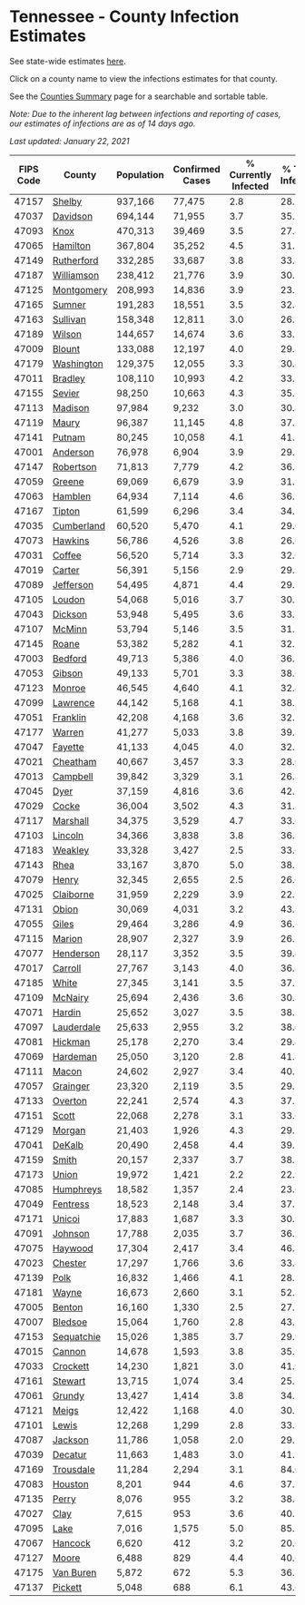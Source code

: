 # Tennessee - County Infection Estimates

See state-wide estimates [here](/infections/us-tn).

Click on a county name to view the infections estimates for that county.

See the [Counties Summary](/infections/summary-counties) page for a searchable and sortable table.

*Note: Due to the inherent lag between infections and reporting of cases, our estimates of infections are as of 14 days ago.*

*Last updated: January 22, 2021*

|   FIPS Code |                   County |   Population |   Confirmed Cases |   % Currently Infected |   % Total Infected |
|-------------|--------------------------|--------------|-------------------|------------------------|--------------------|
|       47157 |         [Shelby](shelby) |      937,166 |            77,475 |                    2.8 |               28.3 |
|       47037 |     [Davidson](davidson) |      694,144 |            71,955 |                    3.7 |               35.5 |
|       47093 |             [Knox](knox) |      470,313 |            39,469 |                    3.5 |               27.4 |
|       47065 |     [Hamilton](hamilton) |      367,804 |            35,252 |                    4.5 |               31.7 |
|       47149 | [Rutherford](rutherford) |      332,285 |            33,687 |                    3.8 |               33.8 |
|       47187 | [Williamson](williamson) |      238,412 |            21,776 |                    3.9 |               30.5 |
|       47125 | [Montgomery](montgomery) |      208,993 |            14,836 |                    3.9 |               23.1 |
|       47165 |         [Sumner](sumner) |      191,283 |            18,551 |                    3.5 |               32.8 |
|       47163 |     [Sullivan](sullivan) |      158,348 |            12,811 |                    3.0 |               26.2 |
|       47189 |         [Wilson](wilson) |      144,657 |            14,674 |                    3.6 |               33.7 |
|       47009 |         [Blount](blount) |      133,088 |            12,197 |                    4.0 |               29.8 |
|       47179 | [Washington](washington) |      129,375 |            12,055 |                    3.3 |               30.4 |
|       47011 |       [Bradley](bradley) |      108,110 |            10,993 |                    4.2 |               33.5 |
|       47155 |         [Sevier](sevier) |       98,250 |            10,663 |                    4.3 |               35.7 |
|       47113 |       [Madison](madison) |       97,984 |             9,232 |                    3.0 |               30.8 |
|       47119 |           [Maury](maury) |       96,387 |            11,145 |                    4.8 |               37.7 |
|       47141 |         [Putnam](putnam) |       80,245 |            10,058 |                    4.1 |               41.5 |
|       47001 |     [Anderson](anderson) |       76,978 |             6,904 |                    3.9 |               29.2 |
|       47147 |   [Robertson](robertson) |       71,813 |             7,779 |                    4.2 |               36.3 |
|       47059 |         [Greene](greene) |       69,069 |             6,679 |                    3.9 |               31.5 |
|       47063 |       [Hamblen](hamblen) |       64,934 |             7,114 |                    4.6 |               36.1 |
|       47167 |         [Tipton](tipton) |       61,599 |             6,296 |                    3.4 |               34.1 |
|       47035 | [Cumberland](cumberland) |       60,520 |             5,470 |                    4.1 |               29.6 |
|       47073 |       [Hawkins](hawkins) |       56,786 |             4,526 |                    3.8 |               26.0 |
|       47031 |         [Coffee](coffee) |       56,520 |             5,714 |                    3.3 |               32.6 |
|       47019 |         [Carter](carter) |       56,391 |             5,156 |                    2.9 |               29.9 |
|       47089 |   [Jefferson](jefferson) |       54,495 |             4,871 |                    4.4 |               29.1 |
|       47105 |         [Loudon](loudon) |       54,068 |             5,016 |                    3.7 |               30.5 |
|       47043 |       [Dickson](dickson) |       53,948 |             5,495 |                    3.6 |               33.2 |
|       47107 |         [McMinn](mcminn) |       53,794 |             5,146 |                    3.5 |               31.3 |
|       47145 |           [Roane](roane) |       53,382 |             5,282 |                    4.1 |               32.1 |
|       47003 |       [Bedford](bedford) |       49,713 |             5,386 |                    4.0 |               36.2 |
|       47053 |         [Gibson](gibson) |       49,133 |             5,701 |                    3.3 |               38.0 |
|       47123 |         [Monroe](monroe) |       46,545 |             4,640 |                    4.1 |               32.4 |
|       47099 |     [Lawrence](lawrence) |       44,142 |             5,168 |                    4.1 |               38.1 |
|       47051 |     [Franklin](franklin) |       42,208 |             4,168 |                    3.6 |               32.1 |
|       47177 |         [Warren](warren) |       41,277 |             5,033 |                    3.8 |               39.8 |
|       47047 |       [Fayette](fayette) |       41,133 |             4,045 |                    4.0 |               32.5 |
|       47021 |     [Cheatham](cheatham) |       40,667 |             3,457 |                    3.3 |               28.0 |
|       47013 |     [Campbell](campbell) |       39,842 |             3,329 |                    3.1 |               26.8 |
|       47045 |             [Dyer](dyer) |       37,159 |             4,816 |                    3.6 |               42.2 |
|       47029 |           [Cocke](cocke) |       36,004 |             3,502 |                    4.3 |               31.8 |
|       47117 |     [Marshall](marshall) |       34,375 |             3,529 |                    4.7 |               33.0 |
|       47103 |       [Lincoln](lincoln) |       34,366 |             3,838 |                    3.8 |               36.3 |
|       47183 |       [Weakley](weakley) |       33,328 |             3,427 |                    2.5 |               33.6 |
|       47143 |             [Rhea](rhea) |       33,167 |             3,870 |                    5.0 |               38.3 |
|       47079 |           [Henry](henry) |       32,345 |             2,655 |                    2.5 |               26.6 |
|       47025 |   [Claiborne](claiborne) |       31,959 |             2,229 |                    3.9 |               22.1 |
|       47131 |           [Obion](obion) |       30,069 |             4,031 |                    3.2 |               43.8 |
|       47055 |           [Giles](giles) |       29,464 |             3,286 |                    4.9 |               36.2 |
|       47115 |         [Marion](marion) |       28,907 |             2,327 |                    3.9 |               26.2 |
|       47077 |   [Henderson](henderson) |       28,117 |             3,352 |                    3.5 |               39.4 |
|       47017 |       [Carroll](carroll) |       27,767 |             3,143 |                    4.0 |               36.8 |
|       47185 |           [White](white) |       27,345 |             3,141 |                    3.5 |               37.2 |
|       47109 |       [McNairy](mcnairy) |       25,694 |             2,436 |                    3.6 |               30.8 |
|       47071 |         [Hardin](hardin) |       25,652 |             3,027 |                    3.5 |               38.5 |
|       47097 | [Lauderdale](lauderdale) |       25,633 |             2,955 |                    3.2 |               38.0 |
|       47081 |       [Hickman](hickman) |       25,178 |             2,270 |                    3.4 |               29.4 |
|       47069 |     [Hardeman](hardeman) |       25,050 |             3,120 |                    2.8 |               41.8 |
|       47111 |           [Macon](macon) |       24,602 |             2,927 |                    3.4 |               40.2 |
|       47057 |     [Grainger](grainger) |       23,320 |             2,119 |                    3.5 |               29.5 |
|       47133 |       [Overton](overton) |       22,241 |             2,574 |                    4.3 |               37.2 |
|       47151 |           [Scott](scott) |       22,068 |             2,278 |                    3.1 |               33.6 |
|       47129 |         [Morgan](morgan) |       21,403 |             1,926 |                    4.3 |               29.1 |
|       47041 |         [DeKalb](dekalb) |       20,490 |             2,458 |                    4.4 |               39.5 |
|       47159 |           [Smith](smith) |       20,157 |             2,337 |                    3.7 |               38.2 |
|       47173 |           [Union](union) |       19,972 |             1,421 |                    2.2 |               22.9 |
|       47085 |   [Humphreys](humphreys) |       18,582 |             1,357 |                    2.4 |               23.6 |
|       47049 |     [Fentress](fentress) |       18,523 |             2,148 |                    3.4 |               37.2 |
|       47171 |         [Unicoi](unicoi) |       17,883 |             1,687 |                    3.3 |               30.9 |
|       47091 |       [Johnson](johnson) |       17,788 |             2,035 |                    3.7 |               36.9 |
|       47075 |       [Haywood](haywood) |       17,304 |             2,417 |                    3.4 |               46.2 |
|       47023 |       [Chester](chester) |       17,297 |             1,766 |                    3.6 |               33.4 |
|       47139 |             [Polk](polk) |       16,832 |             1,466 |                    4.1 |               28.3 |
|       47181 |           [Wayne](wayne) |       16,673 |             2,660 |                    3.1 |               52.3 |
|       47005 |         [Benton](benton) |       16,160 |             1,330 |                    2.5 |               27.1 |
|       47007 |       [Bledsoe](bledsoe) |       15,064 |             1,760 |                    2.8 |               43.5 |
|       47153 | [Sequatchie](sequatchie) |       15,026 |             1,385 |                    3.7 |               29.9 |
|       47015 |         [Cannon](cannon) |       14,678 |             1,593 |                    3.8 |               35.7 |
|       47033 |     [Crockett](crockett) |       14,230 |             1,821 |                    3.0 |               41.9 |
|       47161 |       [Stewart](stewart) |       13,715 |             1,074 |                    3.4 |               25.2 |
|       47061 |         [Grundy](grundy) |       13,427 |             1,414 |                    3.8 |               34.3 |
|       47121 |           [Meigs](meigs) |       12,422 |             1,168 |                    4.0 |               30.5 |
|       47101 |           [Lewis](lewis) |       12,268 |             1,299 |                    2.8 |               33.9 |
|       47087 |       [Jackson](jackson) |       11,786 |             1,058 |                    2.0 |               29.2 |
|       47039 |       [Decatur](decatur) |       11,663 |             1,483 |                    3.0 |               41.5 |
|       47169 |   [Trousdale](trousdale) |       11,284 |             2,294 |                    3.1 |               84.0 |
|       47083 |       [Houston](houston) |        8,201 |               944 |                    4.6 |               37.2 |
|       47135 |           [Perry](perry) |        8,076 |               955 |                    3.2 |               38.7 |
|       47027 |             [Clay](clay) |        7,615 |               953 |                    3.6 |               40.1 |
|       47095 |             [Lake](lake) |        7,016 |             1,575 |                    5.0 |               85.1 |
|       47067 |       [Hancock](hancock) |        6,620 |               412 |                    3.2 |               20.6 |
|       47127 |           [Moore](moore) |        6,488 |               829 |                    4.4 |               40.6 |
|       47175 |   [Van Buren](van-buren) |        5,872 |               672 |                    5.3 |               36.8 |
|       47137 |       [Pickett](pickett) |        5,048 |               688 |                    6.1 |               43.6 |